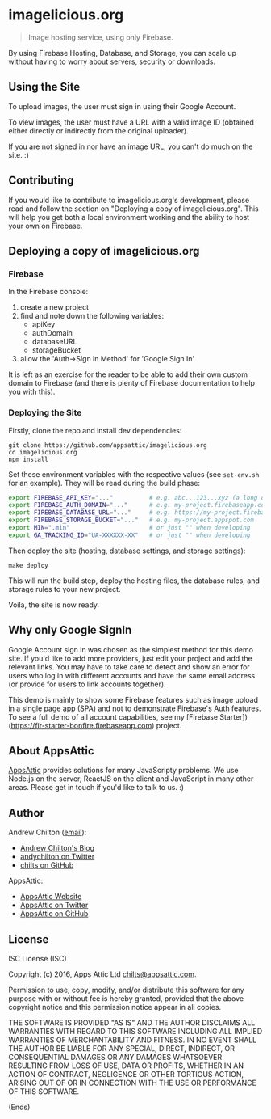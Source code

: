 # imagelicious.org #

> Image hosting service, using only Firebase.

By using Firebase Hosting, Database, and Storage, you can scale up without having to worry about servers, security or
downloads.

## Using the Site ##

To upload images, the user must sign in using their Google Account.

To view images, the user must have a URL with a valid image ID (obtained either directly or indirectly from the
original uploader).

If you are not signed in nor have an image URL, you can't do much on the site. :)

## Contributing ##

If you would like to contribute to imagelicious.org's development, please read and follow the section on "Deploying a
copy of imagelicious.org". This will help you get both a local environment working and the ability to host your own on
Firebase.

## Deploying a copy of imagelicious.org ##

### Firebase ###

In the Firebase console:

1. create a new project
2. find and note down the following variables:
    * apiKey
    * authDomain
    * databaseURL
    * storageBucket
3. allow the 'Auth->Sign in Method' for 'Google Sign In'

It is left as an exercise for the reader to be able to add their own custom domain to Firebase (and there is plenty of
Firebase documentation to help you with this).

### Deploying the Site ###

Firstly, clone the repo and install dev dependencies:

```
git clone https://github.com/appsattic/imagelicious.org
cd imagelicious.org
npm install
```

Set these environment variables with the respective values (see `set-env.sh` for an example). They will be read during
the build phase:

```sh
export FIREBASE_API_KEY="..."          # e.g. abc...123...xyz (a long opaque string)
export FIREBASE_AUTH_DOMAIN="..."      # e.g. my-project.firebaseapp.com
export FIREBASE_DATABASE_URL="..."     # e.g. https://my-project.firebaseio.com
export FIREBASE_STORAGE_BUCKET="..."   # e.g. my-project.appspot.com
export MIN=".min"                      # or just "" when developing
export GA_TRACKING_ID="UA-XXXXXX-XX"   # or just "" when developing
```

Then deploy the site (hosting, database settings, and storage settings):

```
make deploy
```

This will run the build step, deploy the hosting files, the database rules, and storage rules to your new project.

Voila, the site is now ready.

## Why only Google SignIn ##

Google Account sign in was chosen as the simplest method for this demo site. If you'd like to add more providers, just
edit your project and add the relevant links. You may have to take care to detect and show an error for users who log
in with different accounts and have the same email address (or provide for users to link accounts together).

This demo is mainly to show some Firebase features such as image upload in a single page app (SPA) and not to
demonstrate Firebase's Auth features. To see a full demo of all account capabilities, see my
[Firebase Starter])(https://fir-starter-bonfire.firebaseapp.com) project.

## About AppsAttic ##

[AppsAttic](http://appsattic.com/) provides solutions for many JavaScripty problems. We use Node.js on the server,
ReactJS on the client and JavaScript in many other areas. Please get in touch if you'd like to talk to us. :)

## Author ##

Andrew Chilton ([email](andychilton@gmail.com)):

* [Andrew Chilton's Blog](https://chilts.org/)
* [andychilton on Twitter](https://twitter.com/andychilton)
* [chilts on GitHub](https://github.com/chilts)

AppsAttic:

* [AppsAttic Website](https://appsattic.com/)
* [AppsAttic on Twitter](https://twitter.com/AppsAtticLtd)
* [AppsAttic on GitHub](https://github.com/appsattic)

## License ##

ISC License (ISC)

Copyright (c) 2016, Apps Attic Ltd <chilts@appsattic.com>.

Permission to use, copy, modify, and/or distribute this software for any purpose with or without fee is hereby granted,
provided that the above copyright notice and this permission notice appear in all copies.

THE SOFTWARE IS PROVIDED "AS IS" AND THE AUTHOR DISCLAIMS ALL WARRANTIES WITH REGARD TO THIS SOFTWARE INCLUDING ALL
IMPLIED WARRANTIES OF MERCHANTABILITY AND FITNESS. IN NO EVENT SHALL THE AUTHOR BE LIABLE FOR ANY SPECIAL, DIRECT,
INDIRECT, OR CONSEQUENTIAL DAMAGES OR ANY DAMAGES WHATSOEVER RESULTING FROM LOSS OF USE, DATA OR PROFITS, WHETHER IN AN
ACTION OF CONTRACT, NEGLIGENCE OR OTHER TORTIOUS ACTION, ARISING OUT OF OR IN CONNECTION WITH THE USE OR PERFORMANCE OF
THIS SOFTWARE.

(Ends)
